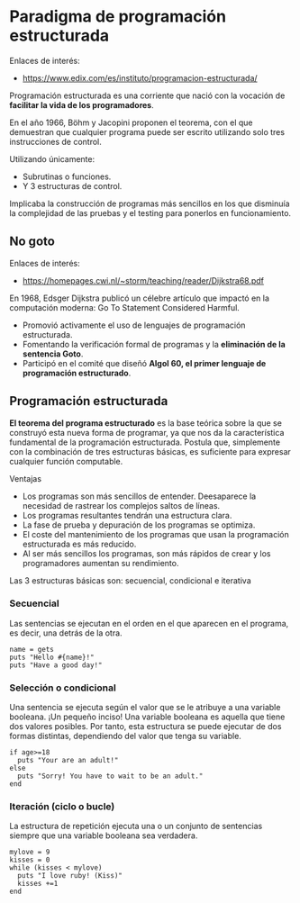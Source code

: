 
# Paradigma de programación estructurada

Enlaces de interés:
* https://www.edix.com/es/instituto/programacion-estructurada/

Programación estructurada es una corriente que nació con la vocación de **facilitar la vida de los programadores**.

En el año 1966, Böhm y Jacopini proponen el teorema, con el que demuestran que cualquier programa
puede ser escrito utilizando solo tres instrucciones de control.

Utilizando únicamente:
* Subrutinas o funciones.
* Y 3 estructuras de control.

Implicaba la construcción de programas más sencillos en los que disminuía la complejidad
de las pruebas y el testing para ponerlos en funcionamiento.

## No goto

Enlaces de interés:
* https://homepages.cwi.nl/~storm/teaching/reader/Dijkstra68.pdf

En 1968, Edsger Dijkstra publicó un célebre artículo que impactó en la computación moderna:
Go To Statement Considered Harmful.
* Promovió activamente el uso de lenguajes de programación estructurada.
* Fomentando la verificación formal de programas y la **eliminación de la sentencia Goto**.
* Participó en el comité que diseñó **Algol 60, el primer lenguaje de programación estructurado**.

## Programación estructurada

**El teorema del programa estructurado** es la base teórica sobre la que se construyó
esta nueva forma de programar, ya que nos da la característica fundamental de la programación estructurada.
Postula que, simplemente con la combinación de tres estructuras básicas,
es suficiente para expresar cualquier función computable.

Ventajas
* Los programas son más sencillos de entender. Deesaparece la necesidad de rastrear los complejos saltos de líneas.
* Los programas resultantes tendrán una estructura clara.
* La fase de prueba y depuración de los programas se optimiza.
* El coste del mantenimiento de los programas que usan la programación estructurada es más reducido.
* Al ser más sencillos los programas, son más rápidos de crear y los programadores aumentan su rendimiento.

Las 3 estructuras básicas son: secuencial, condicional e iterativa

### Secuencial

Las sentencias se ejecutan en el orden en el que aparecen en el programa, es decir,
una detrás de la otra.

```
name = gets
puts "Hello #{name}!"
puts "Have a good day!"
```

### Selección o condicional

Una sentencia se ejecuta según el valor que se le atribuye a una variable booleana.
¡Un pequeño inciso! Una variable booleana es aquella que tiene dos valores posibles. Por tanto, esta estructura
se puede ejecutar de dos formas distintas, dependiendo del valor que tenga su variable.

```
if age>=18
  puts "Your are an adult!"
else
  puts "Sorry! You have to wait to be an adult."
end
```

### Iteración (ciclo o bucle)

La estructura de repetición ejecuta una o un conjunto de sentencias
siempre que una variable booleana sea verdadera.

```
mylove = 9
kisses = 0
while (kisses < mylove)
  puts "I love ruby! (Kiss)"
  kisses +=1
end
```

